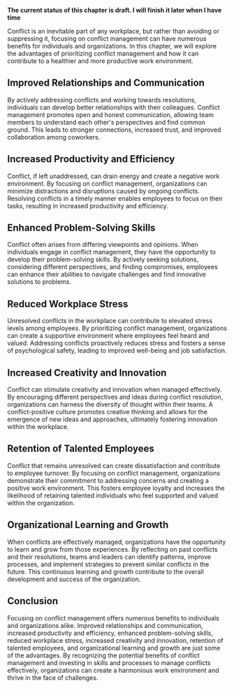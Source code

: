 **The current status of this chapter is draft. I will finish it later when I have time**

Conflict is an inevitable part of any workplace, but rather than avoiding or suppressing it, focusing on conflict management can have numerous benefits for individuals and organizations. In this chapter, we will explore the advantages of prioritizing conflict management and how it can contribute to a healthier and more productive work environment.

Improved Relationships and Communication
----------------------------------------

By actively addressing conflicts and working towards resolutions, individuals can develop better relationships with their colleagues. Conflict management promotes open and honest communication, allowing team members to understand each other's perspectives and find common ground. This leads to stronger connections, increased trust, and improved collaboration among coworkers.

Increased Productivity and Efficiency
-------------------------------------

Conflict, if left unaddressed, can drain energy and create a negative work environment. By focusing on conflict management, organizations can minimize distractions and disruptions caused by ongoing conflicts. Resolving conflicts in a timely manner enables employees to focus on their tasks, resulting in increased productivity and efficiency.

Enhanced Problem-Solving Skills
-------------------------------

Conflict often arises from differing viewpoints and opinions. When individuals engage in conflict management, they have the opportunity to develop their problem-solving skills. By actively seeking solutions, considering different perspectives, and finding compromises, employees can enhance their abilities to navigate challenges and find innovative solutions to problems.

Reduced Workplace Stress
------------------------

Unresolved conflicts in the workplace can contribute to elevated stress levels among employees. By prioritizing conflict management, organizations can create a supportive environment where employees feel heard and valued. Addressing conflicts proactively reduces stress and fosters a sense of psychological safety, leading to improved well-being and job satisfaction.

Increased Creativity and Innovation
-----------------------------------

Conflict can stimulate creativity and innovation when managed effectively. By encouraging different perspectives and ideas during conflict resolution, organizations can harness the diversity of thought within their teams. A conflict-positive culture promotes creative thinking and allows for the emergence of new ideas and approaches, ultimately fostering innovation within the workplace.

Retention of Talented Employees
-------------------------------

Conflict that remains unresolved can create dissatisfaction and contribute to employee turnover. By focusing on conflict management, organizations demonstrate their commitment to addressing concerns and creating a positive work environment. This fosters employee loyalty and increases the likelihood of retaining talented individuals who feel supported and valued within the organization.

Organizational Learning and Growth
----------------------------------

When conflicts are effectively managed, organizations have the opportunity to learn and grow from those experiences. By reflecting on past conflicts and their resolutions, teams and leaders can identify patterns, improve processes, and implement strategies to prevent similar conflicts in the future. This continuous learning and growth contribute to the overall development and success of the organization.

Conclusion
----------

Focusing on conflict management offers numerous benefits to individuals and organizations alike. Improved relationships and communication, increased productivity and efficiency, enhanced problem-solving skills, reduced workplace stress, increased creativity and innovation, retention of talented employees, and organizational learning and growth are just some of the advantages. By recognizing the potential benefits of conflict management and investing in skills and processes to manage conflicts effectively, organizations can create a harmonious work environment and thrive in the face of challenges.
